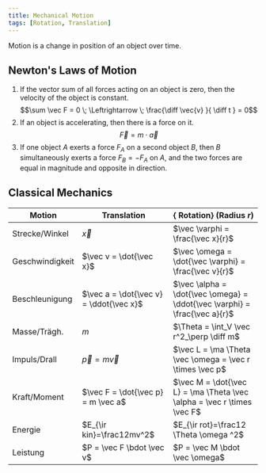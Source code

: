 ```yaml
---
title: Mechanical Motion
tags: [Rotation, Translation]
---
```


Motion is a change in position of an object over time.


## Newton's Laws of Motion

1. If the vector sum of all forces acting on an object is zero, then the velocity of the object is constant.
   $$\sum \vec F = 0 \; \Leftrightarrow \; \frac{\diff \vec{v} }{ \diff t } = 0$$
1. If an object is accelerating, then there is a force on it.
   $$\vec F = m \cdot \vec a$$
1. If one object $A$ exerts a force $F_A$ on a second object $B$, then $B$ simultaneously exerts a force $F_B = - F_A$ on $A$, and the two forces are equal in magnitude and opposite in direction.


## Classical Mechanics

| **Motion** |  Translation | { Rotation} (Radius $r$) |
|---|---|---|
|Strecke/Winkel |  $\vec x$ |  $\vec \varphi =  \frac{\vec x}{r}$|
|Geschwindigkeit |  $\vec v = \dot{\vec x}$ |  $\vec \omega = \dot{\vec \varphi} = \frac{\vec v}{r}$ |
|Beschleunigung |  $\vec a = \dot{\vec v} = \ddot{\vec x}$ |  $\vec \alpha = \dot{\vec \omega} = \ddot{\vec \varphi} = \frac{\vec a}{r}$ |
|Masse/Trägh. |  $m$ |  $\Theta = \int_V \vec r^2_\perp \diff m$ |
|Impuls/Drall |  $\vec p =m \vec v$ |  $\vec L = \ma \Theta \vec \omega = \vec r \times \vec p$ |
|Kraft/Moment |  $\vec F = \dot{\vec p} = m \vec a$ |   $\vec M = \dot{\vec L} = \ma \Theta \vec \alpha = \vec r \times \vec F$ |
|Energie |  $E_{\ir kin}=\frac12mv^2$ |  $E_{\ir rot}=\frac12 \Theta \omega ^2$|
|Leistung |  $P = \vec F \bdot \vec v$ |  $P = \vec M \bdot \vec \omega$|
